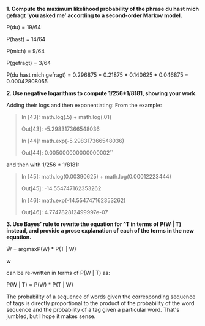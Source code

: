 <strong>1. Compute the maximum likelihood probability of the phrase du hast mich gefragt 'you asked me’ according to a second-order Markov model.</strong>

P(du) = 19/64<p>
P(hast) = 14/64<p>
P(mich) = 9/64<p>
P(gefragt) = 3/64<p>

P(du hast mich gefragt) = 0.296875 * 0.21875 * 0.140625 * 0.046875 = 0.00042808055<p>

<strong>2. Use negative logarithms to compute 1/256*1/8181, showing your work.</strong>

Adding their logs and then exponentiating:
From the example:

>In [43]: math.log(.5) + math.log(.01)<p>
>Out[43]: -5.298317366548036<p>
>In [44]: math.exp(-5.298317366548036)<p>
>Out[44]: 0.005000000000000002``<p>

and then with 1/256 * 1/8181:

>In [45]: math.log(0.00390625) + math.log(0.00012223444)<p>
>Out[45]: -14.554747162353262<p>
>In [46]: math.exp(-14.554747162353262)<p>
>Out[46]: 4.774782812499997e-07
  
<strong>3. Use Bayes’ rule to rewrite the equation for ^T in terms of P(W | T) instead, and provide a prose explanation of each of the terms in the new equation.</strong><p>
  
Ŵ = argmaxP(W) * P(T | W)<p>
      w<p>


can be re-written in terms of P(W | T) as: <p>
P(W | T) ∝ P(W) * P(T | W)<p>
  
The probability of a sequence of words given the corresponding sequence of tags is directly proportional to the product of the probability of the word sequence and the probability of a tag given a particular word.
That's jumbled, but I hope it makes sense.







  

